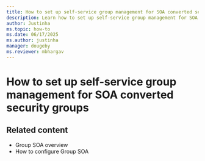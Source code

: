 ```yaml
---
title: How to set up self-service group management for SOA converted security groups
description: Learn how to set up self-service group management for SOA converted security groups.
author: Justinha
ms.topic: how-to
ms.date: 06/17/2025
ms.author: justinha
manager: dougeby
ms.reviewer: mbhargav
---
```


# How to set up self-service group management for SOA converted security groups

<!--- draft TBD--->


## Related content

- Group SOA overview
- How to configure Group SOA